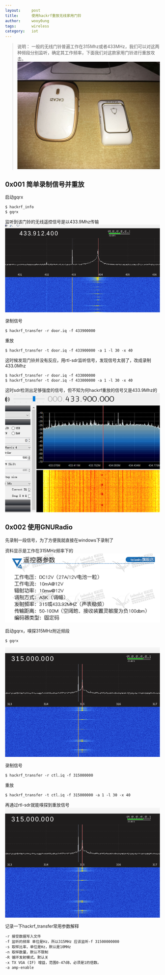 ```yaml
---
layout:		post
title:		使用hackrf重放无线家用门铃  
author:		wooy0ung
tags:		wireless
category:  	iot
---
```



>说明：
>一般的无线门铃普遍工作在315Mhz或者433MHz，我们可以对这两种频段分别监听，确定其工作频率，下面我们对这款家用门铃进行重放攻击。
![](/assets/img/iot/2018-06-27-hackrf-one-replay-doorbell/0x001.png)
<!-- more -->


## 0x001 简单录制信号并重放

启动gqrx
```
$ hackrf_info
$ gqrx
```

监听到该门铃的无线遥控信号是以433.9Mhz传输
![](/assets/img/iot/2018-06-27-hackrf-one-replay-doorbell/0x002.png)

录制信号
```
$ hackrf_transfer -r door.iq -f 433900000
```

重放
```
$ hackrf_transfer -t door.iq -f 433900000 -a 1 -l 30 -x 40
```

这时候发现门铃并没有反应，用rtl-sdr监听信号，发现信号太弱了，改成录制433.0Mhz

```
$ hackrf_transfer -r door.iq -f 433000000
$ hackrf_transfer -t door.iq -f 433000000 -a 1 -l 30 -x 40
```

这时sdr检测出足够强度的信号，但不知为何hackrf重放的信号又是433.9Mhz的
![](/assets/img/iot/2018-06-27-hackrf-one-replay-doorbell/0x003.png)


## 0x002 使用GNURadio

先录制一段信号，为了方便我就直接在windows下录制了


资料显示是工作在315MHz频率下的
![](/assets/img/iot/2018-06-24-hackrf-one-replay-attack/0x007.png)

启动gqrx，嗅探315MHz附近频段
```
$ gqrx
```
![](/assets/img/iot/2018-06-24-hackrf-one-replay-attack/0x008.png)

录制信号
```
$ hackrf_transfer -r ctl.iq -f 315000000
```

重放
```
$ hackrf_transfer -t ctl.iq -f 315000000 -a 1 -l 30 -x 40
```

再通过rtl-sdr就能嗅探到重放信号
![](/assets/img/iot/2018-06-24-hackrf-one-replay-attack/0x008.png)

记录一下hackrf_transfer常用参数解释
```
-r 接受数据写入文件
-f 监听的频率 单位是Hz，所以315MHz 应该监听-f 31500000000
-s 取样比率，单位是Hz，默认是10MHz
-n 取样数量，默认不限制
-R 循环发射模式。默认关
-x TX VGA (IF) 增益，范围0-47dB，必须是1的倍数。
-a amp-enable
```